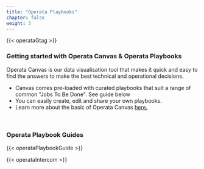 ```yaml
---
title: "Operata Playbooks"
chapter: false
weight: 3
---
```

{{< operataGtag >}}
### Getting started with Operata Canvas & Operata Playbooks

Operata Canvas is our data visualisation tool that makes it quick and easy to find the answers to make the best technical and operational decisions.

- Canvas comes pre-loaded with curated playbooks that suit a range of common "Jobs To Be Done". See guide below
- You can easily create, edit and share your own playbooks.
- Learn more about the basic of Operata Canvas [here.](https://help.operata.com/en/articles/6196242-canvas)


<br />

### Operata Playbook Guides

{{< operataPlaybookGuide >}}

{{< operataIntercom >}}